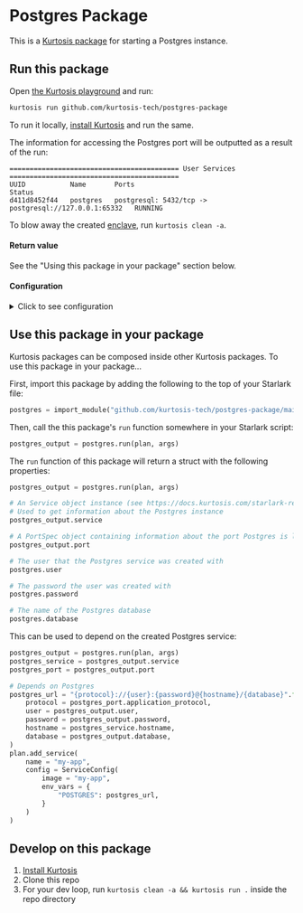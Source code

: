 Postgres Package
================
This is a [Kurtosis package](https://docs.kurtosis.com/concepts-reference/packages) for starting a Postgres instance.

Run this package
----------------
Open [the Kurtosis playground](https://gitpod.io/#/https://github.com/kurtosis-tech/playground-gitpod) and run:

```bash
kurtosis run github.com/kurtosis-tech/postgres-package
```

To run it locally, [install Kurtosis][install-kurtosis] and run the same.

The information for accessing the Postgres port will be outputted as a result of the run:

```
========================================== User Services ==========================================
UUID           Name       Ports                                                  Status
d411d8452f44   postgres   postgresql: 5432/tcp -> postgresql://127.0.0.1:65332   RUNNING
```

To blow away the created [enclave][enclaves-reference], run `kurtosis clean -a`.

#### Return value

See the "Using this package in your package" section below.


#### Configuration

<details>
    <summary>Click to see configuration</summary>

You can configure this package using the following JSON structure (though note that `//` lines aren't valid JSON, so you must remove them!). The default value each parameter will take if omitted is shown here:

```javascript
{
    // The Docker image that will be run
    "image": "postgres:alpine",

    // The name given to the service that gets added
    "name": "postgres",

    // The name of the user that will be created
    "user": "postgres",

    // The password given to the created user
    "password": "MyPassword1!",

    // The name of the database that will be created
    "database": "postgres",
}
```

For example:

```bash
kurtosis run github.com/kurtosis-tech/postgres-package '{"image":"postgres:15.2-alpine","user":"johnsnow"}'
```

</details>

Use this package in your package
--------------------------------
Kurtosis packages can be composed inside other Kurtosis packages. To use this package in your package...

First, import this package by adding the following to the top of your Starlark file:

```python
postgres = import_module("github.com/kurtosis-tech/postgres-package/main.star")
```

Then, call the this package's `run` function somewhere in your Starlark script:

```python
postgres_output = postgres.run(plan, args)
```

The `run` function of this package will return a struct with the following properties:

```python
postgres_output = postgres.run(plan, args)

# An Service object instance (see https://docs.kurtosis.com/starlark-reference/service)
# Used to get information about the Postgres instance
postgres_output.service

# A PortSpec object containing information about the port Postgres is listening on (see https://docs.kurtosis.com/starlark-reference/port-spec)
postgres_output.port

# The user that the Postgres service was created with
postgres.user

# The password the user was created with
postgres.password

# The name of the Postgres database
postgres.database
```

This can be used to depend on the created Postgres service:

```python
postgres_output = postgres.run(plan, args)
postgres_service = postgres_output.service
postgres_port = postgres_output.port

# Depends on Postgres
postgres_url = "{protocol}://{user}:{password}@{hostname}/{database}".format(
    protocol = postgres_port.application_protocol,
    user = postgres_output.user,
    password = postgres_output.password,
    hostname = postgres_service.hostname,
    database = postgres_output.database,
)
plan.add_service(
    name = "my-app",
    config = ServiceConfig(
        image = "my-app",
        env_vars = {
            "POSTGRES": postgres_url,
        }
    )
)
```

Develop on this package
-----------------------
1. [Install Kurtosis][install-kurtosis]
1. Clone this repo
1. For your dev loop, run `kurtosis clean -a && kurtosis run .` inside the repo directory


<!-------------------------------- LINKS ------------------------------->
[install-kurtosis]: https://docs.kurtosis.com/install
[enclaves-reference]: https://docs.kurtosis.com/concepts-reference/enclaves
[service-reference]: https://docs.kurtosis.com/starlark-reference/plan
